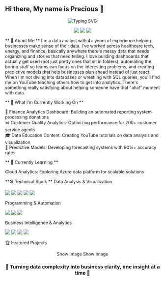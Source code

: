 ## Hi there, My name is Precious 👋

<div align="center">
  <img src="https://readme-typing-svg.herokuapp.com?font=Fira+Code&pause=1000&color=2E9EF7&center=true&vCenter=true&width=435&lines=Data+Analyst+%7C+Business+Intelligence;Turning+Data+into+Actionable+Insights;4%2B+Years+in+Analytics+%26+Optimization;Power+BI+Certified+Professional" alt="Typing SVG" />
</div>
<p align="center">
  <a href="https://linkedin.com/in/precious-isioma-andrew-b935a9137"><img src="https://img.shields.io/badge/LinkedIn-Connect-blue?style=for-the-badge&logo=linkedin"></a>
  <a href="https://youtube.com/@issybi"><img src="https://img.shields.io/badge/YouTube-IssyBi-red?style=for-the-badge&logo=youtube"></a>
  <a href="mailto:preciousiandrew@gmail.com"><img src="https://img.shields.io/badge/Email-Contact-green?style=for-the-badge&logo=gmail"></a>
</p>

** 🚀 About Me  **
I'm a data analyst with 4+ years of experience helping businesses make sense of their data. I've worked across healthcare tech, energy, and finance, basically anywhere there's messy data that needs organizing and stories that need telling.
I love building dashboards that actually get used (not just pretty ones that sit in folders), automating the boring stuff so teams can focus on the interesting problems, and creating predictive models that help businesses plan ahead instead of just react.
When I'm not diving into databases or wrestling with SQL queries, you'll find me on YouTube teaching others how to get into analytics. There's something really satisfying about helping someone have that "aha!" moment with data.
      
** 🔭 What I'm Currently Working On **

🏦 Finance Analytics Dashboard: Building an automated reporting system processing donations  
📊 Customer Quality Analytics: Optimizing performance for 200+ customer service agents  
🎓 Data Education Content: Creating YouTube tutorials on data analysis and visualization  
🤖 Predictive Models: Developing forecasting systems with 90%+ accuracy rates  


** 🌱 Currently Learning **

Cloud Analytics: Exploring Azure data platform for scalable solutions

**🛠️ Technical Stack ** 
Data Analysis & Visualization
<p>
  <img src="https://img.shields.io/badge/SQL-Intermediate-4479A1?style=flat&logo=mysql&logoColor=white">
  <img src="https://img.shields.io/badge/Power%20BI-Certified-F2C811?style=flat&logo=powerbi&logoColor=black">
  <img src="https://img.shields.io/badge/Excel-Advanced-217346?style=flat&logo=microsoft-excel&logoColor=white">
  <img src="https://img.shields.io/badge/Tableau-Intermediate-E97627?style=flat&logo=tableau&logoColor=white">
  <img src="https://img.shields.io/badge/LookerStudio-Expert-4285F4?style=flat&logo=looker&logoColor=white">
</p>
Programming & Automation
<p>
  <img src="https://img.shields.io/badge/Python-Learning-3776AB?style=flat&logo=python&logoColor=white">
  <img src="https://img.shields.io/badge/Apps%20Script-Expert-34A853?style=flat&logo=google&logoColor=white">
  <img src="https://img.shields.io/badge/JavaScript-Intermediate-F7DF1E?style=flat&logo=javascript&logoColor=black">
</p>
Business Intelligence & Analytics
<p>
  <img src="https://img.shields.io/badge/A%2FB%20Testing-Expert-FF6B6B?style=flat">
  <img src="https://img.shields.io/badge/Statistical%20Analysis-Advanced-4ECDC4?style=flat">
  <img src="https://img.shields.io/badge/Predictive%20Modeling-Intermediate-45B7D1?style=flat">
  <img src="https://img.shields.io/badge/KPI%20Development-Expert-96CEB4?style=flat">
</p>

🏆 Featured Projects
<div align="center">
Show Image
Show Image
</div>

<div align="center">
  <h3>💫 Turning data complexity into business clarity, one insight at a time 💫</h3>
</div>
